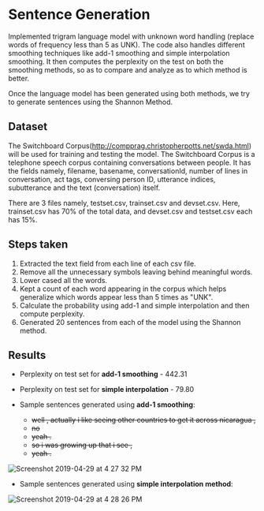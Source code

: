 
# Sentence Generation

Implemented trigram language model with unknown word handling (replace words of frequency less than 5 as UNK). The code also handles different smoothing techniques like add-1 smoothing and simple interpolation smoothing. It then computes the perplexity on the test on both the smoothing methods, so as to compare and analyze as to which method is better.

Once the language model has been generated using both methods, we try to generate sentences using the Shannon Method.

## Dataset

The Switchboard Corpus(http://compprag.christopherpotts.net/swda.html) will be used for training and testing the model. The Switchboard Corpus is a telephone speech corpus containing conversations between people. It has the fields namely, filename, basename, conversationId, number of lines in conversation, act tags, conversing person ID, utterance indices, subutterance and the text (conversation) itself.

There are 3 files namely, testset.csv, trainset.csv and devset.csv. Here, trainset.csv has 70% of the total data, and devset.csv and testset.csv each has 15%.

## Steps taken

1. Extracted the text field from each line of each csv file.
2. Remove all the unnecessary symbols leaving behind meaningful words.
3. Lower cased all the words.
4. Kept a count of each word appearing in the corpus which helps generalize which words appear less than 5 times as "UNK".
5. Calculate the probability using add-1 and simple interpolation and then compute perplexity.
6. Generated 20 sentences from each of the model using the Shannon method.

## Results

- Perplexity on test set for __add-1 smoothing__ - 442.31

- Perplexity on test set for __simple interpolation__ - 79.80

- Sample sentences generated using __add-1 smoothing__:
    -  <s> well , actually i like seeing other countries to get it across nicaragua , </s>
    -  <s> no </s>
    -  <s> yeah . </s>
    -  <s> so i was growing up that i see , </s>
    -  <s> yeah . </s>

![Screenshot 2019-04-29 at 4 27 32 PM](https://user-images.githubusercontent.com/17769945/56891944-bf17e480-6a9b-11e9-9095-5f25f5b01280.png)



- Sample sentences generated using __simple interpolation method__:

![Screenshot 2019-04-29 at 4 28 26 PM](https://user-images.githubusercontent.com/17769945/56891995-dbb41c80-6a9b-11e9-9a1d-30657250cd9a.png)
